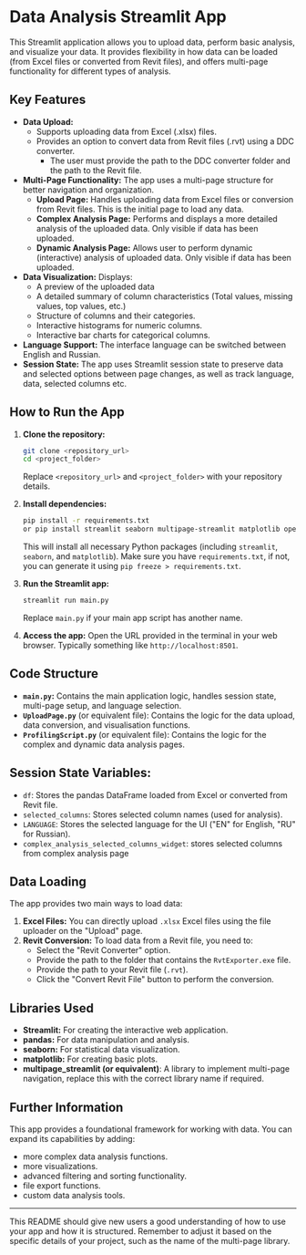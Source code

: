 

# Data Analysis Streamlit App

This Streamlit application allows you to upload data, perform basic analysis, and visualize your data. It provides flexibility in how data can be loaded (from Excel files or converted from Revit files), and offers multi-page functionality for different types of analysis.

## Key Features

*   **Data Upload:**
    *   Supports uploading data from Excel (.xlsx) files.
    *   Provides an option to convert data from Revit files (.rvt) using a DDC converter.
        *   The user must provide the path to the DDC converter folder and the path to the Revit file.
*   **Multi-Page Functionality:** The app uses a multi-page structure for better navigation and organization.
    *   **Upload Page:** Handles uploading data from Excel files or conversion from Revit files. This is the initial page to load any data.
    *   **Complex Analysis Page:** Performs and displays a more detailed analysis of the uploaded data. Only visible if data has been uploaded.
    *   **Dynamic Analysis Page:** Allows user to perform dynamic (interactive) analysis of uploaded data.  Only visible if data has been uploaded.
*   **Data Visualization:** Displays:
    *   A preview of the uploaded data
    *   A detailed summary of column characteristics (Total values, missing values, top values, etc.)
    *   Structure of columns and their categories.
    *   Interactive histograms for numeric columns.
    *   Interactive bar charts for categorical columns.
*   **Language Support:** The interface language can be switched between English and Russian.
*   **Session State:** The app uses Streamlit session state to preserve data and selected options between page changes, as well as track language, data, selected columns etc.

## How to Run the App

1.  **Clone the repository:**

    ```bash
    git clone <repository_url>
    cd <project_folder>
    ```
    Replace `<repository_url>` and `<project_folder>` with your repository details.
2.  **Install dependencies:**

    ```bash
    pip install -r requirements.txt
    or pip install streamlit seaborn multipage-streamlit matplotlib openpyxl
    ```
    This will install all necessary Python packages (including `streamlit`, `seaborn`, and `matplotlib`). Make sure you have `requirements.txt`, if not, you can generate it using `pip freeze > requirements.txt`.
3.  **Run the Streamlit app:**

    ```bash
    streamlit run main.py
    ```
    Replace `main.py` if your main app script has another name.

4.  **Access the app:** Open the URL provided in the terminal in your web browser. Typically something like `http://localhost:8501`.

## Code Structure

*   **`main.py`:** Contains the main application logic, handles session state, multi-page setup, and language selection.
*   **`UploadPage.py`** (or equivalent file): Contains the logic for the data upload, data conversion, and visualisation functions.
*   **`ProfilingScript.py`** (or equivalent file): Contains the logic for the complex and dynamic data analysis pages.

## Session State Variables:

*   `df`: Stores the pandas DataFrame loaded from Excel or converted from Revit file.
*   `selected_columns`: Stores selected column names (used for analysis).
*   `LANGUAGE`: Stores the selected language for the UI ("EN" for English, "RU" for Russian).
*   `complex_analysis_selected_columns_widget`: stores selected columns from complex analysis page

## Data Loading

The app provides two main ways to load data:

1.  **Excel Files:** You can directly upload `.xlsx` Excel files using the file uploader on the "Upload" page.
2.  **Revit Conversion:** To load data from a Revit file, you need to:
    *   Select the "Revit Converter" option.
    *   Provide the path to the folder that contains the `RvtExporter.exe` file.
    *   Provide the path to your Revit file (`.rvt`).
    *   Click the "Convert Revit File" button to perform the conversion.

## Libraries Used

*   **Streamlit:** For creating the interactive web application.
*   **pandas:** For data manipulation and analysis.
*   **seaborn:** For statistical data visualization.
*   **matplotlib:** For creating basic plots.
*   **multipage_streamlit (or equivalent)**: A library to implement multi-page navigation, replace this with the correct library name if required.

## Further Information

This app provides a foundational framework for working with data. You can expand its capabilities by adding:
*   more complex data analysis functions.
*   more visualizations.
*   advanced filtering and sorting functionality.
*   file export functions.
*   custom data analysis tools.

---

This README should give new users a good understanding of how to use your app and how it is structured. Remember to adjust it based on the specific details of your project, such as the name of the multi-page library.